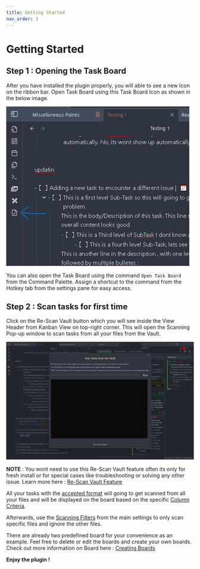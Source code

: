 ```yaml
---
title: Getting Started
nav_order: 3
---
```


# Getting Started

## **Step 1 :** Opening the Task Board

After you have installed the plugin properly, you will able to see a new Icon on the ribbon bar. Open Task Board using this Task Board Icon as shown in the below image.

![RibbonIcon](../assets/RibbonIcon.png)

You can also open the Task Board using the command `Open Task Board` from the Command Palette.
Assign a shortcut to the command from the Hotkey tab from the settings pane for easy access.

## **Step 2 :** Scan tasks for first time

Click on the Re-Scan Vault button which you will see inside the View Header from Kanban View on top-right corner. This will open the Scanning Pop-up window to scan tasks from all your files from the Vault.

![ReScanVaultModalOpen](../assets/ReScanVaultModalOpen.png)

**NOTE** : You wont need to use this Re-Scan Vault feature often its only for fresh install or for special cases like troubleshooting or solving any other issue. Learn more here : [Re-Scan Vault Feature](./Features/ReScan_Vault_Feature.md)

All your tasks with the [accepted format](./Components/Task_Formats.md) will going to get scanned from all your files and will be displayed on the board based on the specific [Column Criteria](./Components/Types_Of_Columns.md).

Afterwards, use the [Scanning Filters](./Features/Filters_for_Scanning.md) from the main settings to only scan specific files and ignore the other files.

There are already two predefined board for your convenience as an example. Feel free to delete or edit the boards and create your own boards. Check out more information on Board here : [Creating Boards](./How_To/HowToCreateNewBoard.md)

**Enjoy the plugin !**
